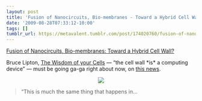 ```yaml
---
layout: post
title: 'Fusion of Nanocircuits, Bio-membranes - Toward a Hybrid Cell Wall?'
date: '2009-08-28T07:33:12-10:00'
tags: []
tumblr_url: https://metavalent.tumblr.com/post/174020760/fusion-of-nanocircuits-bio-membranes-toward-a
---
```

[Fusion of Nanocircuits, Bio-membranes: Toward a Hybrid Cell Wall?](https://metavalent.com/?p=1095)  

Bruce Lipton, [The Wisdom of your Cells](https://www.audible.com/adbl/site/products/ProductDetail.jsp?BV_SessionID=@@@@0687472126.1251470909@@@@&BV_EngineID=cccladeiehdldgjcefecekjdffidfgi.0&productID=SP_TRUE_000234) — “the cell wall \*is\* a computing device” — must be going ga-ga right about now, on [this news](https://www.kurzweilai.net/news/frame.html?main=/news/news_single.html?id%3D11034).

<center><a target="_blank" title="ImageShack - Image And Video Hosting" href="https://img35.imageshack.us/i/fusionofnano.jpg/"><img src="https://img35.imageshack.us/img35/1703/fusionofnano.jpg" border="0"></a></center>  

> “This is much the same thing that happens in…

